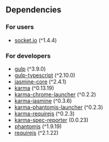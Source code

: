 ## Dependencies
### For users
* [socket.io](https://www.npmjs.com/package/socket.io) (^1.4.4)


### For developers
* [gulp](https://www.npmjs.com/package/gulp) (^3.9.0)
* [gulp-typescript](https://www.npmjs.com/package/gulp-typescript) (^2.10.0)
* [jasmine-core](https://www.npmjs.com/package/jasmine-core) (^2.4.1)
* [karma](https://www.npmjs.com/package/karma) (^0.13.19)
* [karma-chrome-launcher](https://www.npmjs.com/package/karma-chrome-launcher) (^0.2.2)
* [karma-jasmine](https://www.npmjs.com/package/karma-jasmine) (^0.3.6)
* [karma-phantomjs-launcher](https://www.npmjs.com/package/karma-phantomjs-launcher) (^0.2.3)
* [karma-requirejs](https://www.npmjs.com/package/karma-requirejs) (^0.2.3)
* [karma-spec-reporter](https://www.npmjs.com/package/karma-spec-reporter) (0.0.23)
* [phantomjs](https://www.npmjs.com/package/phantomjs) (^1.9.19)
* [requirejs](https://www.npmjs.com/package/requirejs) (^2.1.22)

